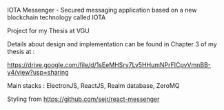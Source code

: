 IOTA Messenger - Secured messaging application based on a new blockchain technology called IOTA

Project for my Thesis at VGU

Details about design and implementation can be found in Chapter 3 of my thesis at :

https://drive.google.com/file/d/1sEeMHSrv7Lv5HHumNPrFICpvVmnBB-y4/view?usp=sharing

Main stacks : ElectronJS, ReactJS, Realm database, ZeroMQ


Styling from https://github.com/sejr/react-messenger
